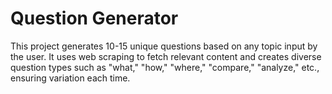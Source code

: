 # Question Generator  

This project generates 10-15 unique questions based on any topic input by the user. It uses web scraping to fetch relevant content and creates diverse question types such as "what," "how," "where," "compare," "analyze," etc., ensuring variation each time.
